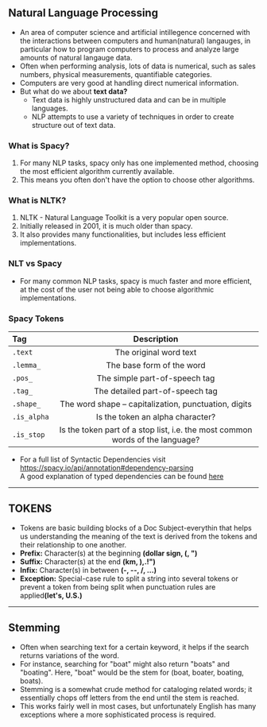 ## Natural Language Processing
* An area of computer science and artificial intillegence concerned with the interactions between computers and human(natural) langauges, in particular how to program computers to process and analyze large amounts of natural langauge data.
* Often when performing analysis, lots of data is numerical, such as sales numbers, physical measurements, quantifiable categories.
* Computers are very good at handling direct numerical information.
* But what do we about <b>text data?</b>
   * Text data is highly unstructured data and can be in multiple languages.
   * NLP attempts to use a variety of techniques in order to create structure out of text data.


### What is Spacy?
1. For many NLP tasks, spacy only has one implemented method, choosing the most efficient algorithm currently available.
2. This means you often don't have the option to choose other algorithms.


### What is NLTK?
1. NLTK - Natural Language Toolkit is a very popular open source.
2. Initially released in 2001, it is much older than spacy.
3. It also provides many functionalities, but includes less efficient implementations.

### NLT vs Spacy
* For many common NLP tasks, spacy is much faster and more efficient, at the cost of the user not being able to choose algorithmic implementations.

### Spacy Tokens
|Tag|Description|
|:------|:------:|
|`.text`|The original word text<!-- .element: style="text-align:left;" -->|
|`.lemma_`|The base form of the word|
|`.pos_`|The simple part-of-speech tag|
|`.tag_`|The detailed part-of-speech tag|
|`.shape_`|The word shape – capitalization, punctuation, digits|
|`.is_alpha`|Is the token an alpha character?|
|`.is_stop`|Is the token part of a stop list, i.e. the most common words of the language?|

* For a full list of Syntactic Dependencies visit https://spacy.io/api/annotation#dependency-parsing
<br>A good explanation of typed dependencies can be found [here](https://nlp.stanford.edu/software/dependencies_manual.pdf)

___
## TOKENS
* Tokens are basic building blocks of a Doc Subject-everythin that helps us understanding the meaning of the text is derived from the tokens and their relationship to one another.
* <b>Prefix:</b> Character(s) at the beginning <b>(dollar sign, (, ")</b>
* <b>Suffix:</b> Character(s) at the end <b>(km, ),.!")</b>
* <b>Infix:</b> Character(s) in between <b>(-, --, /, ...)</b>
* <b>Exception:</b> Special-case rule to split a string into several tokens or prevent a token from being split when punctuation rules are applied<b>(let's, U.S.)</b>
___
## Stemming
* Often when searching text for a certain keyword, it helps if the search returns variations of the word.
* For instance, searching for "boat" might also return "boats" and "boating". Here, "boat" would be the stem for (boat, boater, boating, boats).
* Stemming is a somewhat crude method for cataloging related words; it essentially chops off letters from the end until the stem is reached.
* This works fairly well in most cases, but unfortunately English has many exceptions where a more sophisticated process is required.
